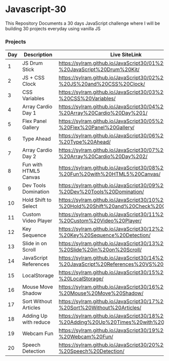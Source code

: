 <h1>Javascript-30</h1>
This Repository Documents a 30 days JavaScript challenge where I will be building 30 projects everyday using vanilla JS

### Projects

| Day | Description          | Live SiteLink                                                                          | 
| --- | -------------------- | ----------------------------------------------------------------------------------     | 
| 1   | JS Drum Stick        | https://sylram.github.io/JavaScript30/01%20-%20JavaScript%20Drum%20Kit/                | 
| 2   | JS + CSS Clock       | https://sylram.github.io/JavaScript30/02%20-%20JS%20and%20CSS%20Clock/                 |
| 3   | CSS Variables        | https://sylram.github.io/JavaScript30/03%20-%20CSS%20Variables/                        | 
| 4   | Array Cardio Day 1   | https://sylram.github.io/JavaScript30/04%20-%20Array%20Cardio%20Day%201/               | 
| 5   | Flex Panel Gallery   | https://sylram.github.io/JavaScript30/05%20-%20Flex%20Panel%20Gallery/                 | 
| 6   | Type Ahead           | https://sylram.github.io/JavaScript30/06%20-%20Type%20Ahead/                           | 
| 7   | Array Cardio Day 2   | https://sylram.github.io/JavaScript30/07%20-%20Array%20Cardio%20Day%202/               | 
| 8   | Fun with HTML5 Canvas| https://sylram.github.io/JavaScript30/08%20-%20Fun%20with%20HTML5%20Canvas/            |
| 9   | Dev Tools Domination | https://sylram.github.io/JavaScript30/09%20-%20Dev%20Tools%20Domination/               |
| 10  | Hold Shift to Select | https://sylram.github.io/JavaScript30/10%20-%20Hold%20Shift%20and%20Check%20Checkboxes/|
| 11  | Custom Video Player  | https://sylram.github.io/JavaScript30/11%20-%20Custom%20Video%20Player/                |
| 12  | Key Sequence         | https://sylram.github.io/JavaScript30/12%20-%20Key%20Sequence%20Detection/             |
| 13  | Slide in on Scroll   | https://sylram.github.io/JavaScript30/13%20-%20Slide%20in%20on%20Scroll/               |
| 14  | JavaScript References| https://sylram.github.io/JavaScript30/14%20-%20JavaScript%20References%20VS%20Copying/ |
| 15  | LocalStorage         | https://sylram.github.io/JavaScript30/15%20-%20LocalStorage/                           |
| 16  | Mouse Move Shadow    | https://sylram.github.io/JavaScript30/16%20-%20Mouse%20Move%20Shadow/                  |
| 17  | Sort Without Articles| https://sylram.github.io/JavaScript30/17%20-%20Sort%20Without%20Articles/              |
| 18  | Adding Up with reduce| https://sylram.github.io/JavaScript30/18%20-%20Adding%20Up%20Times%20with%20Reduce/    |
| 19  | Webcam Fun           | https://sylram.github.io/JavaScript30/19%20-%20Webcam%20Fun/                           |
| 20  | Speech Detection     | https://sylram.github.io/JavaScript30/20%20-%20Speech%20Detection/                     | 


